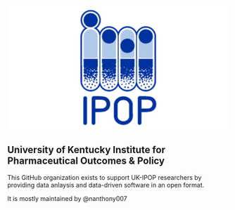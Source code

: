 ![ipop-logo](./profile/IPOP-logo.png)

## University of Kentucky Institute for Pharmaceutical Outcomes & Policy

This GitHub organization exists to support UK-IPOP researchers by providing data anlaysis and data-driven software in an open format.

It is mostly maintained by @nanthony007
